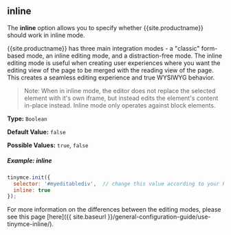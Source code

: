 
## inline

The **inline** option allows you to specify whether {{site.productname}} should work in inline mode.

{{site.productname}} has three main integration modes - a "classic" form-based mode, an inline editing mode, and a distraction-free mode. The inline editing mode is useful when creating user experiences where you want the editing view of the page to be merged with the reading view of the page. This creates a seamless editing experience and true WYSIWYG behavior.

> Note: When in inline mode, the editor does not replace the selected element with it's own iframe, but instead edits the element's content in-place instead. Inline mode only operates against block elements.

**Type:** `Boolean`

**Default Value:** `false`

**Possible Values:** `true`, `false`

##### Example: inline

```js
tinymce.init({
  selector: '#myeditablediv',  // change this value according to your HTML
  inline: true
});
```

For more information on the differences between the editing modes, please see this page [here]({{ site.baseurl }}/general-configuration-guide/use-tinymce-inline/).
